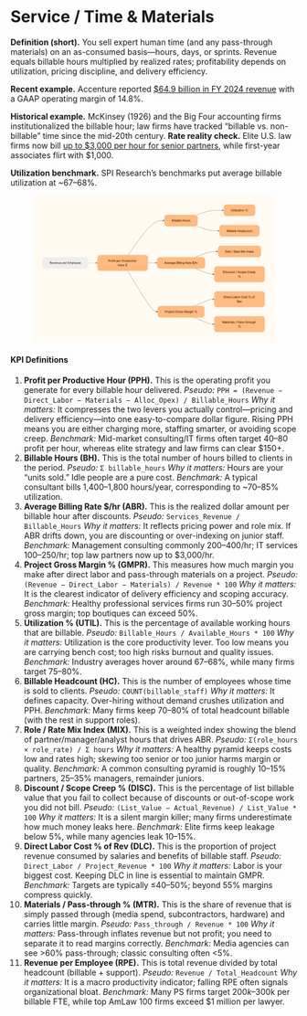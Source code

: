 # Service / Time & Materials

**Definition (short).** You sell expert human time (and any pass-through materials) on an as-consumed basis—hours, days, or sprints. Revenue equals billable hours multiplied by realized rates; profitability depends on utilization, pricing discipline, and delivery efficiency.

**Recent example.** Accenture reported [$64.9 billion in FY 2024 revenue](https://newsroom.accenture.com/content/4q-full-fy24-earnings/accenture-reports-fourth-quarter-and-full-year-fiscal-2024-results.pdf?utm_source=chatgpt.com) with a GAAP operating margin of 14.8%.&#x20;

**Historical example.** McKinsey (1926) and the Big Four accounting firms institutionalized the billable hour; law firms have tracked “billable vs. non-billable” time since the mid-20th century. **Rate reality check.** Elite U.S. law firms now bill [up to $3,000 per hour for senior partners](https://taxprof.typepad.com/taxprof_blog/2024/10/2025-hourly-billing-rates-for-elite-law-firms-3000-for-senior-partners-1000-for-first-year-associate.html), while first-year associates flirt with $1,000.&#x20;

**Utilization benchmark.** SPI Research’s benchmarks put average billable utilization at \~67–68%.

<figure><img src="../../.gitbook/assets/image (1).png" alt=""><figcaption></figcaption></figure>

#### KPI Definitions

1. **Profit per Productive Hour (PPH).** This is the operating profit you generate for every billable hour delivered. _Pseudo:_ `PPH = (Revenue − Direct_Labor − Materials − Alloc_Opex) / Billable_Hours` _Why it matters:_ It compresses the two levers you actually control—pricing and delivery efficiency—into one easy-to-compare dollar figure. Rising PPH means you are either charging more, staffing smarter, or avoiding scope creep. _Benchmark:_ Mid-market consulting/IT firms often target $40–$80 profit per hour, whereas elite strategy and law firms can clear $150+.
2. **Billable Hours (BH).** This is the total number of hours billed to clients in the period. _Pseudo:_ `Σ billable_hours` _Why it matters:_ Hours are your “units sold.” Idle people are a pure cost. _Benchmark:_ A typical consultant bills 1,400–1,800 hours/year, corresponding to \~70–85% utilization.
3. **Average Billing Rate $/hr (ABR).** This is the realized dollar amount per billable hour after discounts. _Pseudo:_ `Services_Revenue / Billable_Hours` _Why it matters:_ It reflects pricing power and role mix. If ABR drifts down, you are discounting or over-indexing on junior staff. _Benchmark:_ Management consulting commonly $200–$400/hr; IT services $100–$250/hr; top law partners now up to $3,000/hr.
4. **Project Gross Margin % (GMPR).** This measures how much margin you make after direct labor and pass-through materials on a project. _Pseudo:_ `(Revenue − Direct_Labor − Materials) / Revenue * 100` _Why it matters:_ It is the clearest indicator of delivery efficiency and scoping accuracy. _Benchmark:_ Healthy professional services firms run 30–50% project gross margin; top boutiques can exceed 50%.
5. **Utilization % (UTIL).** This is the percentage of available working hours that are billable. _Pseudo:_ `Billable_Hours / Available_Hours * 100` _Why it matters:_ Utilization is the core productivity lever. Too low means you are carrying bench cost; too high risks burnout and quality issues. _Benchmark:_ Industry averages hover around 67–68%, while many firms target 75–80%.
6. **Billable Headcount (HC).** This is the number of employees whose time is sold to clients. _Pseudo:_ `COUNT(billable_staff)` _Why it matters:_ It defines capacity. Over-hiring without demand crushes utilization and PPH. _Benchmark:_ Many firms keep 70–80% of total headcount billable (with the rest in support roles).
7. **Role / Rate Mix Index (MIX).** This is a weighted index showing the blend of partner/manager/analyst hours that drives ABR. _Pseudo:_ `Σ(role_hours × role_rate) / Σ hours` _Why it matters:_ A healthy pyramid keeps costs low and rates high; skewing too senior or too junior harms margin or quality. _Benchmark:_ A common consulting pyramid is roughly 10–15% partners, 25–35% managers, remainder juniors.
8. **Discount / Scope Creep % (DISC).** This is the percentage of list billable value that you fail to collect because of discounts or out-of-scope work you did not bill. _Pseudo:_ `(List_Value − Actual_Revenue) / List_Value * 100` _Why it matters:_ It is a silent margin killer; many firms underestimate how much money leaks here. _Benchmark:_ Elite firms keep leakage below 5%, while many agencies leak 10–15%.
9. **Direct Labor Cost % of Rev (DLC).** This is the proportion of project revenue consumed by salaries and benefits of billable staff. _Pseudo:_ `Direct_Labor / Project_Revenue * 100` _Why it matters:_ Labor is your biggest cost. Keeping DLC in line is essential to maintain GMPR. _Benchmark:_ Targets are typically ≤40–50%; beyond 55% margins compress quickly.
10. **Materials / Pass-through % (MTR).** This is the share of revenue that is simply passed through (media spend, subcontractors, hardware) and carries little margin. _Pseudo:_ `Pass_through / Revenue * 100` _Why it matters:_ Pass-through inflates revenue but not profit; you need to separate it to read margins correctly. _Benchmark:_ Media agencies can see >60% pass-through; classic consulting often <5%.
11. **Revenue per Employee (RPE).** This is total revenue divided by total headcount (billable + support). _Pseudo:_ `Revenue / Total_Headcount` _Why it matters:_ It is a macro productivity indicator; falling RPE often signals organizational bloat. _Benchmark:_ Many PS firms target $200k–$300k per billable FTE, while top AmLaw 100 firms exceed $1 million per lawyer.
